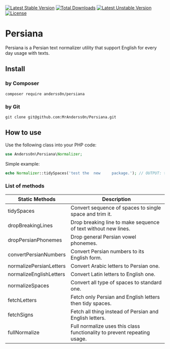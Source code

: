 [![Latest Stable Version](https://poser.pugx.org/anderss0n/persiana/v/stable?format=flat-square)](https://packagist.org/packages/anderss0n/persiana)
[![Total Downloads](https://poser.pugx.org/anderss0n/persiana/downloads?format=flat-square)](https://packagist.org/packages/anderss0n/persiana)
[![Latest Unstable Version](https://poser.pugx.org/anderss0n/persiana/v/unstable?format=flat-square)](https://packagist.org/packages/anderss0n/persiana)
[![License](https://poser.pugx.org/anderss0n/persiana/license?format=flat-square)](https://packagist.org/packages/anderss0n/persiana)

# Persiana
Persiana is a Persian text normalizer utility that support English for every day usage with texts.

## Install
### by Composer
```
composer require anderss0n/persiana
```

### by Git
```
git clone git@github.com:MrAnderss0n/Persiana.git
```

## How to use
Use the following class into your PHP code:
```php
use Anderss0n\Persiana\Normalizer;
```

Simple example:
```php
echo Normalizer::tidySpaces('test the  new     package.'); // OUTPUT: test the new package.
```

### List of methods
<!-- TABLE_GENERATE_START -->

| Static Methods 			| Description																|
| ------------------------- | ------------------------------------------------------------------------- |
| tidySpaces  				| Convert sequence of spaces to single space and trim it. 					|
| dropBreakingLines 		| Drop breaking line to make sequence of text without new lines.			|
| dropPersianPhonemes 		| Drop general Persian vowel phonemes.										|
| convertPersianNumbers 	| Convert Persian numbers to its English form.								|
| normalizePersianLetters 	| Convert Arabic letters to Persian one.									|
| normalizeEnglishLetters 	| Convert Latin letters to English one.										|
| normalizeSpaces 			| Convert all type of spaces to standard one.								|
| fetchLetters 				| Fetch only Persian and English letters then tidy spaces.					|
| fetchSigns 				| Fetch all thing instead of Persian and English letters. 					|
| fullNormalize 			| Full normalize uses this class functionality to prevent repeating usage. 	|

<!-- TABLE_GENERATE_END -->


